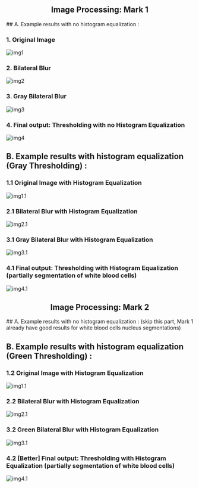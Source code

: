 <h2 align="center">Image Processing: Mark 1</h2>
## A. Example results with no histogram equalization :

### 1. Original Image  
![img1](/img-mk-1/1.Original_Image.jpg)  
  
### 2. Bilateral Blur  
![img2](/img-mk-1/2.Bilateral_Blur.jpg)  
  
### 3. Gray Bilateral Blur  
![img3](/img-mk-1/3.Gray_Bilateral_Blur.jpg)  

### 4. Final output: Thresholding with no Histogram Equalization   
![img4](/img-mk-1/4.Thresholding_with_no_HistEq_2.jpg)  
  
## B. Example results with  histogram equalization (Gray Thresholding) :  
  
### 1.1 Original Image with Histogram Equalization
![img1.1](/img-mk-1/1.1.Histogram_Equalization.jpg)  
  
### 2.1 Bilateral Blur with Histogram Equalization  
![img2.1](/img-mk-1/2.1.Bilateral_Blur_with_HistEq.jpg)  
  
### 3.1 Gray Bilateral Blur with Histogram Equalization  
![img3.1](/img-mk-1/3.1.Gray_Bilateral_Blur_with_HistEq.jpg)  

### 4.1 Final output: Thresholding with Histogram Equalization (partially segmentation of white blood cells)  
![img4.1](/img-mk-1/4.1.Thresholding_with_HistEq_2.jpg)  
  
<h2 align="center">Image Processing: Mark 2</h2>  
## A. Example results with no histogram equalization :  
(skip this part, Mark 1 already have good results for white blood cells nucleus segmentations)  
  
## B. Example results with  histogram equalization (Green Thresholding) :  
  
### 1.2 Original Image with Histogram Equalization
![img1.1](/img-mk-2/1.1.Histogram_Equalization.jpg)  
  
### 2.2 Bilateral Blur with Histogram Equalization  
![img2.1](/img-mk-2/2.1.Bilateral_Blur_with_HistEq.jpg)  
  
### 3.2 Green Bilateral Blur with Histogram Equalization  
![img3.1](/img-mk-2/3.1.Green_Bilateral_Blur_with_HistEq.jpg)  

### 4.2 [Better] Final output: Thresholding with Histogram Equalization (partially segmentation of white blood cells) 
![img4.1](/img-mk-2/4.1.Thresholding_with_HistEq_2.jpg)  
